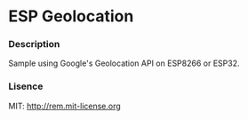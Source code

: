 
ESP Geolocation
===============

### Description

Sample using Google's Geolocation API on ESP8266 or ESP32.


### Lisence

MIT: http://rem.mit-license.org
